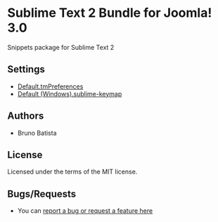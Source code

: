 Sublime Text 2 Bundle for Joomla! 3.0
=====================================

Snippets package for Sublime Text 2

## Settings

* [Default.tmPreferences](https://gist.github.com/brunobatista/5151657)
* [Default (Windows).sublime-keymap](https://gist.github.com/brunobatista/4737853)

## Authors

* Bruno Batista

## License

Licensed under the terms of the MIT license.

## Bugs/Requests

* You can [report a bug or request a feature here](http://github.com/joomlapro/joomla3-bundle/issues)
